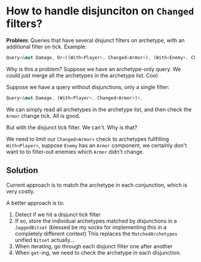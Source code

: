# How to handle disjunciton on `Changed` filters?

**Problem**: Queries that have several disjunct filters on archetype, with an
additional filter on tick. Example:

```rust
Query<&mut Damage, Or<((With<Player>, Changed<Armor>), (With<Enemy>, Changed<Damage>))>>,
```

Why is this a problem? Suppose we have an archetype-only query. We could just
merge all the archetypes in the archetype list. Cool.

Suppose we have a query without disjunctions, only a single filter:

```rust
Query<&mut Damage, (With<Player>, Changed<Armor>)>,
```

We can simply read all archetypes in the archetype list, and then check the
`Armor` change tick. All is good.

But with the disjunct tick filter. We can't. Why is that?

We need to limit our `Changed<Armor>` check to archetypes fullfilling `With<Player>`,
suppose `Enemy` has an `Armor` component, we certainly don't want to to filter-out
enemies which `Armor` didn't change.

## Solution

Current approach is to match the archetype in each conjunction, which is very
costly.

A better approach is to:

1. Detect if we hit a disjunct tick filter
2. If so, store the individual archetypes matched by disjunctions in a `JaggedBitset`
   (blessed be my socks for implementing this in a completely different context)
   This replaces the `MatchedArchetypes` unified `Bitset` actually…
3. When iterating, go through each disjunct filter one after another
4. When `get`-ing, we need to check the archetype in each disjunction.
